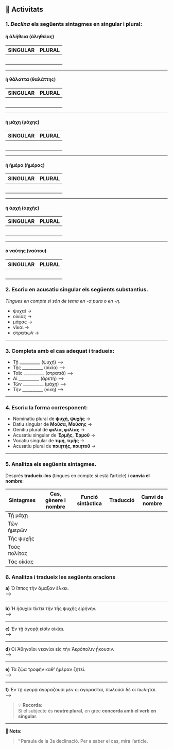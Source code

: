 ## 📝 Activitats

### 1. *Declina* els següents sintagmes en **singular** i **plural**:

#### **ἡ ἀλήθεια (ἀληθείας)**

| SINGULAR | PLURAL |
|----------|--------|
|          |        |
|          |        |
|          |        |
|          |        |
|          |        |

---

#### **ἡ θάλαττα (θαλάττης)**

| SINGULAR | PLURAL |
|----------|--------|
|          |        |
|          |        |
|          |        |
|          |        |
|          |        |

---

#### **ἡ μάχη (μάχης)**

| SINGULAR | PLURAL |
|----------|--------|
|          |        |
|          |        |
|          |        |
|          |        |
|          |        |

---

#### **ἡ ἡμέρα (ἡμέρας)**

| SINGULAR | PLURAL |
|----------|--------|
|          |        |
|          |        |
|          |        |
|          |        |
|          |        |

---

#### **ἡ ἀρχή (ἀρχῆς)**

| SINGULAR | PLURAL |
|----------|--------|
|          |        |
|          |        |
|          |        |
|          |        |
|          |        |

---

#### **ὁ ναύτης (ναύτου)**

| SINGULAR | PLURAL |
|----------|--------|
|          |        |
|          |        |
|          |        |
|          |        |
|          |        |

### 2. Escriu en **acusatiu singular** els següents substantius.  
*Tingues en compte si són de tema en -α pura o en -η.*

- ψυχαί →  
- οἰκίας →  
- μάχας →  
- νῖκαι →  
- στρατιω̂ν →

---

### 3. **Completa** amb el cas adequat i **tradueix**:

- Τῇ __________ (ψυχή) ⟶  
- Τῇς __________ (οἰκία) ⟶  
- Ταῖς __________ (στρατιά) ⟶  
- Αἱ __________ (ἀρετή) ⟶  
- Τῶν __________ (μάχη) ⟶  
- Τὴν __________ (νίκη) ⟶  

---

### 4. **Escriu la forma corresponent**:

- Nominatiu plural de **ψυχή, ψυχῆς** →  
- Datiu singular de **Μοῦσα, Μούσης** →  
- Genitiu plural de **φιλία, φιλίας** →  
- Acusatiu singular de **Ἑρμῆς, Ἑρμοῦ** →  
- Vocatiu singular de **τιμή, τιμῆς** →  
- Acusatiu plural de **ποιητής, ποιητοῦ** →

---

### 5. **Analitza** els següents sintagmes.  
Després **tradueix-los** (tingues en compte si està l’article) i **canvia el nombre**:

| Sintagmes        | Cas, gènere i nombre | Funció sintàctica | Traducció | Canvi de nombre |
|------------------|----------------------|--------------------|-----------|------------------|
| Τῇ μάχῃ          |                      |                    |           |                  |
| Τῶν ἡμερῶν        |                      |                    |           |                  |
| Τῆς ψυχῆς         |                      |                    |           |                  |
| Τοὺς πολίτας      |                      |                    |           |                  |
| Τὰς οἰκίας        |                      |                    |           |                  |

### 6. **Analitza i tradueix** les següents oracions

**a)** Ὁ ἵππος τὴν ἅμαξαν ἕλκει.  
⟶  

---

**b)** Ἡ ἡσυχία τίκτει τὴν τῆς ψυχῆς εἰρήνην.  
⟶  

---

**c)** Ἐν τῇ ἀγορᾷ εἰσὶν οἰκίαι.  
⟶  

---

**d)** Οἱ Ἀθηναῖοι νεανίαι εἰς τὴν Ἀκρόπολιν ᾖκουσιν.  
⟶  

---

**e)** Τὰ ζῷα τροφὴν καθ’ ἡμέραν ζητεῖ.  
⟶  

---

**f)** Ἐν τῇ ἀγορᾷ ἀγοράζουσι μὲν οἱ ἀγορασταί, πωλοῦσι δὲ οἱ πωληταί.  
⟶  

> 💡 **Recorda**:  
> Si el subjecte és **neutre plural**, en grec **concorda amb el verb en singular**.

---

**📎 Nota:**  
> ¹ Paraula de la 3a declinació. Per a saber el cas, mira l’article.

